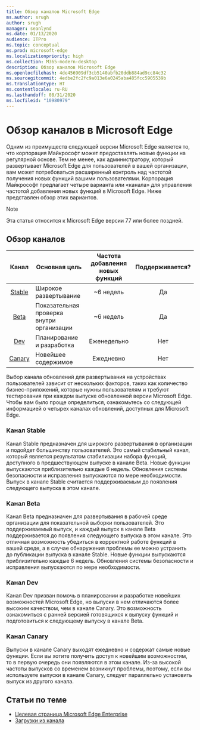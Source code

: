 ```yaml
---
title: Обзор каналов Microsoft Edge
ms.author: srugh
author: srugh
manager: seanlynd
ms.date: 01/13/2020
audience: ITPro
ms.topic: conceptual
ms.prod: microsoft-edge
ms.localizationpriority: high
ms.collection: M365-modern-desktop
description: Обзор каналов Microsoft Edge
ms.openlocfilehash: 4de456909df3cb5140abfb20ddb884ad9cc84c32
ms.sourcegitcommit: 4edbe2fc2fc9a013e6a0245aba485fcc5905539b
ms.translationtype: HT
ms.contentlocale: ru-RU
ms.lasthandoff: 08/31/2020
ms.locfileid: "10980979"
---
```

# Обзор каналов в Microsoft Edge

Одним из преимуществ следующей версии Microsoft Edge является то, что корпорация Майкрософт может предоставлять новые функции на регулярной основе. Тем не менее, как администратору, который развертывает Microsoft Edge для пользователей в вашей организации, вам может потребоваться расширенный контроль над частотой получения новых функций вашими пользователями. Корпорация Майкрософт предлагает четыре варианта или «канала» для управления частотой добавления новых функций в Microsoft Edge. Ниже представлен обзор этих вариантов.
  
> [!NOTE]
> Эта статья относится к Microsoft Edge версии 77 или более поздней.

##  <a name="channel-overview"></a>Обзор каналов

|Канал|Основная цель|Частота добавления новых функций|Поддерживается?|
|:---:|---|:---:|:---:|
|[Stable](#stable-channel)|Широкое развертывание|~6 недель|Да|
|[Beta](#beta-channel)|Показательная проверка внутри организации|~6 недель|Да|
|[Dev](#dev-channel)|Планирование и разработка|Еженедельно|Нет|
|[Canary](#canary-channel)|Новейшее содержимое|Ежедневно|Нет|

Выбор канала обновлений для развертывания на устройствах пользователей зависит от нескольких факторов, таких как количество бизнес-приложений, которые нужны пользователям и требуют тестирования при каждом выпуске обновленной версии Microsoft Edge. Чтобы вам было проще определиться, ознакомьтесь со следующей информацией о четырех каналах обновлений, доступных для Microsoft Edge.

###  <a name="stable-channel"></a>Канал Stable

Канал Stable предназначен для широкого развертывания в организации и подойдет большинству пользователей. Это самый стабильный канал, который является результатом стабилизации набора функций, доступного в предшествующем выпуске в канале Beta. Новые функции выпускаются приблизительно каждые 6 недель. Обновления системы безопасности и исправления выпускаются по мере необходимости. Выпуск в канале Stable считается поддерживаемым до появления следующего выпуска в этом канале.

###  <a name="beta-channel"></a>Канал Beta

Канал Beta предназначен для развертывания в рабочей среде организации для показательной выборки пользователей. Это поддерживаемый выпуск, и каждый выпуск в канале Beta поддерживается до появления следующего выпуска в этом канале. Это отличная возможность убедиться в корректной работе функций в вашей среде, а в случае обнаружения проблемы ее можно устранить до публикации выпуска в канале Stable. Новые функции выпускаются приблизительно каждые 6 недель. Обновления системы безопасности и исправления выпускаются по мере необходимости.

###  <a name="dev-channel"></a>Канал Dev

Канал Dev призван помочь в планировании и разработке новейших возможностей Microsoft Edge, но выпуски в нем отличаются более высоким качеством, чем в канале Canary. Это возможность ознакомиться с ранней версией готовящихся к выпуску функций и подготовиться к следующему выпуску в канале Beta.

###  <a name="canary-channel"></a>Канал Canary

Выпуски в канале Canary выходят ежедневно и содержат самые новые функции. Если вы хотите получить доступ к новейшим возможностям, то в первую очередь они появляются в этом канале. Из-за высокой частоты выпусков со временем возникнут проблемы, поэтому, если вы используете выпуски в канале Canary, следует параллельно установить выпуск из другого канала.

##  <a name="related-topics"></a>Статьи по теме

- [Целевая страница Microsoft Edge Enterprise](https://aka.ms/EdgeEnterprise)
- [Загрузки из канала](https://aka.ms/EdgeEnterprise)
